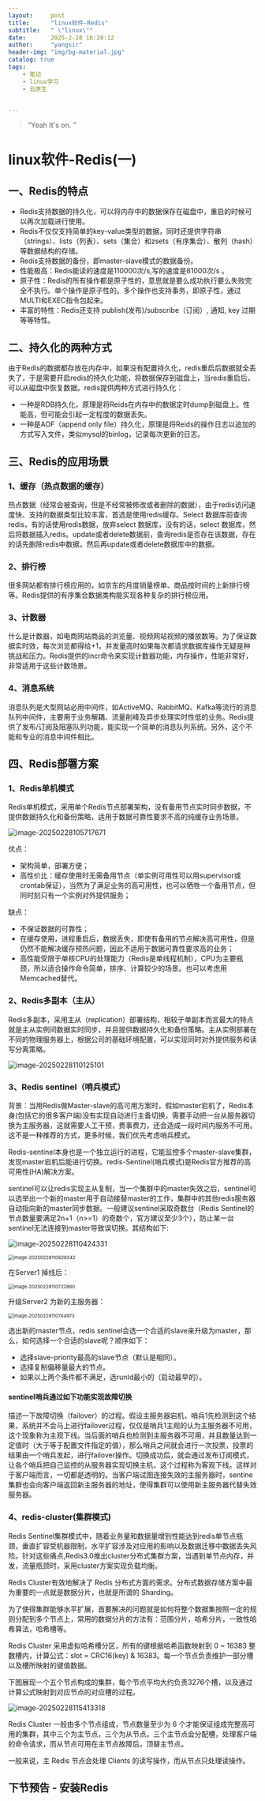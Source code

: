 ```yaml
---
layout:     post
title:      "linux软件-Redis"
subtitle:   " \"linux\""
date:       2025-2-28 16:28:12
author:     "yangsir"
header-img: "img/bg-material.jpg"
catalog: true
tags:
    - 笔记
    - linux学习
    - 云原生


---
```


> “Yeah It's on. ”


<p id = "build"></p>

# linux软件-Redis(一)





## 一、Redis的特点



- Redis支持数据的持久化，可以将内存中的数据保存在磁盘中，重启的时候可以再次加载进行使用。
- Redis不仅仅支持简单的key-value类型的数据，同时还提供字符串（strings）、lists（列表）、sets（集合）和zsets（有序集合）、散列（hash）等数据结构的存储。
- Redis支持数据的备份，即master-slave模式的数据备份。
- 性能极高：Redis能读的速度是110000次/s,写的速度是81000次/s 。
- 原子性：Redis的所有操作都是原子性的，意思就是要么成功执行要么失败完全不执行。单个操作是原子性的。多个操作也支持事务，即原子性，通过MULTI和EXEC指令包起来。
- 丰富的特性：Redis还支持 publish(发布)/subscribe（订阅）, 通知, key 过期等等特性。



## 二、持久化的两种方式

 由于Redis的数据都存放在内存中，如果没有配置持久化，redis重启后数据就全丢失了，于是需要开启redis的持久化功能，将数据保存到磁盘上，当redis重启后，可以从磁盘中恢复数据。redis提供两种方式进行持久化：

- 一种是RDB持久化，原理是将Reids在内存中的数据定时dump到磁盘上。性能高，但可能会引起一定程度的数据丢失。
- 一种是AOF（append only file）持久化，原理是将Reids的操作日志以追加的方式写入文件，类似mysql的binlog，记录每次更新的日志。





## 三、Redis的应用场景

### 1、缓存（热点数据的缓存）

热点数据（经常会被查询，但是不经常被修改或者删除的数据），由于redis访问速度快、支持的数据类型比较丰富，首选是使用redis缓存。Select 数据库前查询redis，有的话使用redis数据，放弃select 数据库，没有的话，select 数据库，然后将数据插入redis。update或者delete数据前，查询redis是否存在该数据，存在的话先删除redis中数据，然后再update或者delete数据库中的数据。

###  2、排行榜

很多网站都有排行榜应用的，如京东的月度销量榜单、商品按时间的上新排行榜等。Redis提供的有序集合数据类构能实现各种复杂的排行榜应用。

### 3、计数器

 什么是计数器，如电商网站商品的浏览量、视频网站视频的播放数等。为了保证数据实时效，每次浏览都得给+1，并发量高时如果每次都请求数据库操作无疑是种挑战和压力。Redis提供的incr命令来实现计数器功能，内存操作，性能非常好，非常适用于这些计数场景。

###  4、消息系统

消息队列是大型网站必用中间件，如ActiveMQ、RabbitMQ、Kafka等流行的消息队列中间件，主要用于业务解耦、流量削峰及异步处理实时性低的业务。Redis提供了发布/订阅及阻塞队列功能，能实现一个简单的消息队列系统。另外，这个不能和专业的消息中间件相比。



## 四、Redis部署方案

### 1、Redis单机模式

Redis单机模式，采用单个Redis节点部署架构，没有备用节点实时同步数据，不提供数据持久化和备份策略，适用于数据可靠性要求不高的纯缓存业务场景。

![image-20250228105717671](\img\linux\image-20250228105717671.png)



 优点：

- 架构简单，部署方便；
- 高性价比：缓存使用时无需备用节点（单实例可用性可以用supervisor或crontab保证），当然为了满足业务的高可用性，也可以牺牲一个备用节点，但同时刻只有一个实例对外提供服务；

缺点：

- 不保证数据的可靠性；
- 在缓存使用，进程重启后，数据丢失，即使有备用的节点解决高可用性，但是仍然不能解决缓存预热问题，因此不适用于数据可靠性要求高的业务；
- 高性能受限于单核CPU的处理能力（Redis是单线程机制），CPU为主要瓶颈，所以适合操作命令简单，排序、计算较少的场景。也可以考虑用Memcached替代。

### 2、Redis多副本（主从）

Redis多副本，采用主从（replication）部署结构，相较于单副本而言最大的特点就是主从实例间数据实时同步，并且提供数据持久化和备份策略。主从实例部署在不同的物理服务器上，根据公司的基础环境配置，可以实现同时对外提供服务和读写分离策略。

![image-20250228110125101](\img\linux\image-20250228110125101.png)

### 3、Redis sentinel（哨兵模式）

背景：当用Redis做Master-slave的高可用方案时，假如master宕机了，Redis本身(包括它的很多客户端)没有实现自动进行主备切换，需要手动把一台从服务器切换为主服务器，这就需要人工干预，费事费力，还会造成一段时间内服务不可用。这不是一种推荐的方式，更多时候，我们优先考虑哨兵模式。

 Redis-sentinel本身也是一个独立运行的进程，它能监控多个master-slave集群，发现master宕机后能进行切换。redis-Sentinel(哨兵模式)是Redis官方推荐的高可用性(HA)解决方案。

sentinel可以让redis实现主从复制，当一个集群中的master失效之后，sentinel可以选举出一个新的master用于自动接替master的工作，集群中的其他redis服务器自动指向新的master同步数据。一般建议sentinel采取奇数台（Redis Sentinel的节点数量要满足2n+1（n>=1）的奇数个，官方建议至少3个），防止某一台sentinel无法连接到master导致误切换。其结构如下:

![image-20250228110424331](\img\linux\image-20250228110424331.png)



<img src="\img\linux\image-20250228110628342.png" alt="image-20250228110628342" style="zoom:67%;" />

 在Server1 掉线后：

<img src="\img\linux\image-20250228110722860.png" alt="image-20250228110722860" style="zoom:67%;" />

 升级Server2 为新的主服务器：

<img src="\img\linux\image-20250228110744973.png" alt="image-20250228110744973" style="zoom:67%;" />



 选出新的master节点，redis sentinel会选一个合适的slave来升级为master，那么，如何选择一个合适的slave呢？顺序如下：

-  选择slave-priority最高的slave节点（默认是相同）。
-  选择复制偏移量最大的节点。
- 如果以上两个条件都不满足，选runId最小的（启动最早的）。



#### sentinel哨兵通过如下功能实现故障切换

描述一下故障切换（failover）的过程。假设主服务器宕机，哨兵1先检测到这个结果，系统并不会马上进行failover过程，仅仅是哨兵1主观的认为主服务器不可用，这个现象称为主观下线。当后面的哨兵也检测到主服务器不可用，并且数量达到一定值时（大于等于配置文件指定的值），那么哨兵之间就会进行一次投票，投票的结果由一个哨兵发起，进行failover操作。切换成功后，就会通过发布订阅模式，让各个哨兵把自己监控的从服务器实现切换主机，这个过程称为客观下线。这样对于客户端而言，一切都是透明的。当客户端试图连接失效的主服务器时，sentine集群也会向客户端返回新主服务器的地址，使得集群可以使用新主服务器代替失效服务器。



### 4、redis-cluster(集群模式)

 Redis Sentinel集群模式中，随着业务量和数据量增到性能达到redis单节点瓶颈，垂直扩容受机器限制，水平扩容涉及对应用的影响以及数据迁移中数据丢失风险。针对这些痛点,Redis3.0推出cluster分布式集群方案，当遇到单节点内存，并发，流量瓶颈时，采用cluster方案实现负载均衡。

 Redis Cluster有效地解决了 Redis 分布式方面的需求。分布式数据存储方案中最为重要的一点就是数据分片，也就是所谓的 Sharding。

 为了使得集群能够水平扩展，首要解决的问题就是如何将整个数据集按照一定的规则分配到多个节点上，常用的数据分片的方法有：范围分片，哈希分片，一致性哈希算法，哈希槽等。

 Redis Cluster 采用虚拟哈希槽分区，所有的键根据哈希函数映射到 0 ~ 16383 整数槽内，计算公式：slot = CRC16(key) & 16383。每一个节点负责维护一部分槽以及槽所映射的键值数据。

 下图展现一个五个节点构成的集群，每个节点平均大约负责3276个槽，以及通过计算公式映射到对应节点的对应槽的过程。

![image-20250228115413318](\img\linux\image-20250228115413318.png)



 Redis Cluster 一般由多个节点组成，节点数量至少为 6 个才能保证组成完整高可用的集群，其中三个为主节点，三个为从节点。三个主节点会分配槽，处理客户端的命令请求，而从节点可用在主节点故障后，顶替主节点。

 一般来说，主 Redis 节点会处理 Clients 的读写操作，而从节点只处理读操作。



## 下节预告 - 安装Redis
